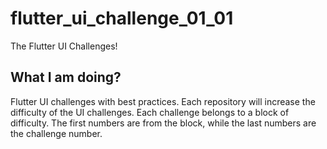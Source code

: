 # flutter_ui_challenge_01_01

The Flutter UI Challenges!

## What I am doing?

Flutter UI challenges with best practices. Each repository will increase the difficulty of the UI challenges. Each challenge belongs to a block of difficulty. The first numbers are from the block, while the last numbers are the challenge number.